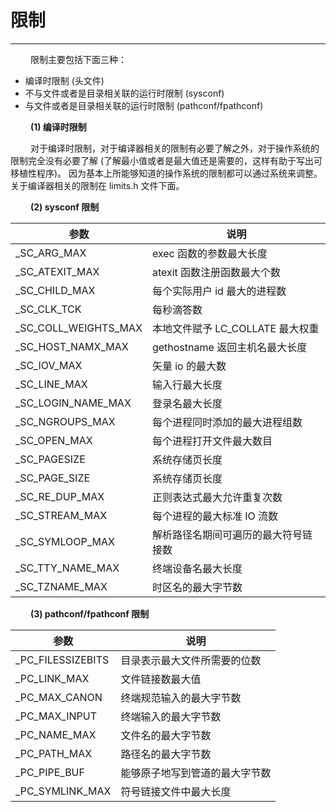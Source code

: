 # 限制
***

&emsp;&emsp;
限制主要包括下面三种：

+ 编译时限制 (头文件)
+ 不与文件或者是目录相关联的运行时限制 (sysconf)
+ 与文件或者是目录相关联的运行时限制 (pathconf/fpathconf)

&emsp;&emsp;
**(1) 编译时限制**

&emsp;&emsp;
对于编译时限制，对于编译器相关的限制有必要了解之外，对于操作系统的限制完全没有必要了解 (了解最小值或者是最大值还是需要的，这样有助于写出可移植性程序)。
因为基本上所能够知道的操作系统的限制都可以通过系统来调整。
关于编译器相关的限制在 limits.h 文件下面。

&emsp;&emsp;
**(2) sysconf 限制**

|参数|说明|
| --- | --- |
|_SC_ARG_MAX|exec 函数的参数最大长度|
|_SC_ATEXIT_MAX|atexit 函数注册函数最大个数|
|_SC_CHILD_MAX|每个实际用户 id 最大的进程数|
|_SC_CLK_TCK|每秒滴答数|
|_SC_COLL_WEIGHTS_MAX|本地文件赋予 LC_COLLATE 最大权重|
|_SC_HOST_NAMX_MAX|gethostname 返回主机名最大长度|
|_SC_IOV_MAX|矢量 io 的最大数|
|_SC_LINE_MAX|输入行最大长度|
|_SC_LOGIN_NAME_MAX|登录名最大长度|
|_SC_NGROUPS_MAX|每个进程同时添加的最大进程组数|
|_SC_OPEN_MAX|每个进程打开文件最大数目|
|_SC_PAGESIZE|系统存储页长度|
|_SC_PAGE_SIZE|系统存储页长度|
|_SC_RE_DUP_MAX|正则表达式最大允许重复次数|
|_SC_STREAM_MAX|每个进程的最大标准 IO 流数|
|_SC_SYMLOOP_MAX|解析路径名期间可遍历的最大符号链接数|
|_SC_TTY_NAME_MAX|终端设备名最大长度|
|_SC_TZNAME_MAX|时区名的最大字节数|

&emsp;&emsp;
**(3) pathconf/fpathconf 限制**

|参数|说明|
| --- | --- |
|_PC_FILESSIZEBITS|目录表示最大文件所需要的位数|
|_PC_LINK_MAX|文件链接数最大值|
|_PC_MAX_CANON|终端规范输入的最大字节数|
|_PC_MAX_INPUT|终端输入的最大字节数|
|_PC_NAME_MAX|文件名的最大字节数|
|_PC_PATH_MAX|路径名的最大字节数|
|_PC_PIPE_BUF|能够原子地写到管道的最大字节数|
|_PC_SYMLINK_MAX|符号链接文件中最大长度|